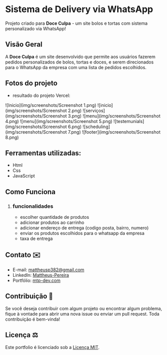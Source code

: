 # Sistema de Delivery via WhatsApp

Projeto criado para **Doce Culpa** - um site bolos e tortas com sistema personalizado via WhatsApp!

## Visão Geral

A **Doce Culpa** é um site desenvolvido que permite aos usuários fazerem pedidos personalizados de bolos, tortas e doces, e serem direcionados para o WhatsApp da empresa com uma lista de pedidos escolhidos.

## Fotos do projeto

   - resultado do projeto Vercel: 

![Inicio](img/screenshots/Screenshot 1.png)
![inicio](img/screenshots/Screenshot 2.png)
![serviços](img/screenshots/Screenshot 3.png)
![menu](img/screenshots/Screenshot 4.png)
![menu](img/screenshots/Screenshot 5.png)
![testemunials](img/screenshots/Screenshot 6.png)
![scheduling](img/screenshots/Screenshot 7.png)
![footer](img/screenshots/Screenshot 8.png)



## Ferramentas utilizadas: 
   - Html
   - Css
   - JavaScript


## Como Funciona

1. ### funcionalidades
   - escolher quantidade de produtos
   - adicionar produtos ao carrinho
   - adicionar endereço de entrega (codigo posta, bairro, numero)
   - enviar os produtos escolhidos para o whatsapp da empresa
   - taxa de entrega


## Contato ✉️

- E-mail: mattheusp382@gmail.com
- LinkedIn: [Mattheus-Pereira](https://www.linkedin.com/in/mattheuspereira/)
- Portfólio: [mtp-dev.com](https://mtpdev.com.br/)

## Contribuição 🤝

Se você deseja contribuir com algum projeto ou encontrar algum problema, fique à vontade para abrir uma nova issue ou enviar um pull request. Toda contribuição é bem-vinda!

## Licença ⚖️

Este portfolio é licenciado sob a [Licença MIT](https://opensource.org/licenses/MIT).

